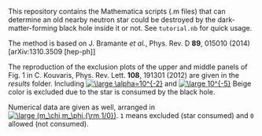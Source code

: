This repository contains the Mathematica scripts (.m files) that can determine an old nearby neutron star could be destroyed by the dark-matter-forming black hole inside it or not. See `tutorial.nb` for quick usage.

The method is based on J. Bramante *et al.*, Phys. Rev. D **89**, 015010 (2014) [arXiv:1310.3509 [hep-ph]]

The reproduction of the exclusion plots of the upper and middle panels of Fig. 1 in C. Kouvaris, Phys. Rev. Lett. **108**, 191301 (2012) are given in the *results* folder. Including <a href="https://www.codecogs.com/eqnedit.php?latex=\inline&space;\large&space;\alpha=10^{-2}" target="_blank"><img src="https://latex.codecogs.com/svg.latex?\inline&space;\large&space;\alpha=10^{-2}" title="\large \alpha=10^{-2}" /></a> and <a href="https://www.codecogs.com/eqnedit.php?latex=\inline&space;\large&space;10^{-5}" target="_blank"><img src="https://latex.codecogs.com/svg.latex?\inline&space;\large&space;10^{-5}" title="\large 10^{-5}" /></a> Beige color is excluded due to the star is consumed by the black hole.

Numerical data are given as well, arranged in <a href="https://www.codecogs.com/eqnedit.php?latex=\inline&space;\large&space;(m_\chi,m_\phi,{\rm&space;1/0})" target="_blank"><img src="https://latex.codecogs.com/svg.latex?\inline&space;\large&space;(m_\chi,m_\phi,{\rm&space;1/0})" title="\large (m_\chi,m_\phi,{\rm 1/0})" /></a>. `1` means excluded (star consumed) and `0` allowed (not consumed).
